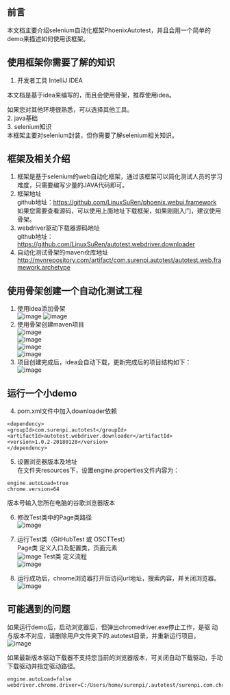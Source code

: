 ## 前言
本文档主要介绍selenium自动化框架PhoenixAutotest，并且会用一个简单的demo来描述如何使用该框架。
  
## 使用框架你需要了解的知识
1. 开发者工具 IntelliJ IDEA
     
本文档是基于idea来编写的，而且会使用骨架，推荐使用idea。
      
如果您对其他环境很熟悉，可以选择其他工具。  
2. java基础  
3. selenium知识  
本框架主要对selenium封装，但你需要了解selenium相关知识。

## 框架及相关介绍
1. 框架是基于selenium的web自动化框架，通过该框架可以简化测试人员的学习难度，只需要编写少量的JAVA代码即可。
2. 框架地址  
github地址：https://github.com/LinuxSuRen/phoenix.webui.framework  
如果您需要查看源码，可以使用上面地址下载框架，如果刚刚入门，建议使用骨架。  
3. webdriver驱动下载器源码地址  
github地址：https://github.com/LinuxSuRen/autotest.webdriver.downloader
4. 自动化测试骨架的maven仓库地址  
http://mvnrepository.com/artifact/com.surenpi.autotest/autotest.web.framework.archetype
      

## 使用骨架创建一个自动化测试工程
1. 使用idea添加骨架  
![image](http://www.pic68.com/uploads/2018/04/1(2).png)
![image](http://www.pic68.com/uploads/2018/04/2.png)  
2. 使用骨架创建maven项目  
![image](http://www.pic68.com/uploads/2018/04/3.png)  
![image](http://www.pic68.com/uploads/2018/04/4(1).png)  
![image](http://www.pic68.com/uploads/2018/04/5.png)  
![image](http://www.pic68.com/uploads/2018/04/6.png)
3. 项目创建完成后，idea会自动下载，更新完成后的项目结构如下：  
![image](http://www.pic68.com/uploads/2018/04/7.png)  

##  运行一个小demo  
4. pom.xml文件中加入downloader依赖
```
<dependency>
<groupId>com.surenpi.autotest</groupId>
<artifactId>autotest.webdriver.downloader</artifactId>
<version>1.0.2-20180128</version>
</dependency>
```
5. 设置浏览器版本及地址  
在文件夹resources下，设置engine.properties文件内容为：  
```
engine.autoLoad=true
chrome.version=64  
```    
版本号输入您所在电脑的谷歌浏览器版本  
       
6. 修改Test类中的Page类路径  
![image](http://pic68.com/uploads/2018/05/1_1.png)  
7. 运行Test类（GitHubTest 或 OSCTTest）  
Page类 定义入口及配置类，页面元素  
![image](http://pic68.com/uploads/2018/05/1525252207_1_.png)
Test类 定义流程  
![image](http://pic68.com/uploads/2018/05/20180502172300.png)


8.  运行成功后，chrome浏览器打开后访问url地址，搜索内容，并关闭浏览器。  
![image](http://ww1.sinaimg.cn/large/87c01ec7gy1fqy6pyz0oxg20zk0k0u0x.gif)  
  

##  可能遇到的问题

如果运行demo后，启动浏览器后，但弹出chromedriver.exe停止工作，是驱    动与版本不对应，请删除用户文件夹下的.autotest目录，并重新运行项目。    
![image](http://pic68.com/uploads/2018/05/20180502180956.png)  
   
     
     
如果最新版本驱动下载器不支持您当前的浏览器版本，可关闭自动下载驱动，手动下载驱动并指定驱动路径。
```
engine.autoLoad=false
webdriver.chrome.driver=C:/Users/home/surenpi/.autotest/surenpi.com.chromedriver
```  
     
    